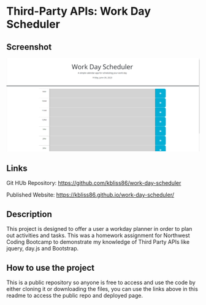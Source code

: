 # Third-Party APIs: Work Day Scheduler


## Screenshot
![Website main section](/assets/images/Workday%20Schedule%20SS.PNG)

## Links

Git HUb Repository: https://github.com/kbliss86/work-day-scheduler

Published Website: https://kbliss86.github.io/work-day-scheduler/

## Description

This project is designed to offer a user a workday planner in order to plan out activities and tasks. This was a homework assignment for Northwest Coding Bootcamp to demonstrate my knowledge of Third Party APIs like jquery, day.js and Bootstrap.

## How to use the project
This is a public repository so anyone is free to access and use the code by either cloning it or downloading the files, you can use the links above in this readme to access the public repo and deployed page.